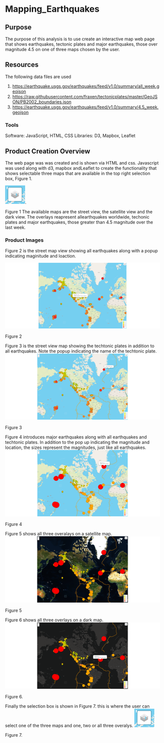 # Mapping_Earthquakes

## Purpose
The purpose of this analysis is to use create an interactive map web page that shows earthquakes, tectonic plates and major earthquakes, those over magnitude 4.5 on one of three maps chosen by the user.

## Resources
The following data files are used
1. https://earthquake.usgs.gov/earthquakes/feed/v1.0/summary/all_week.geojson
2. https://raw.githubusercontent.com/fraxen/tectonicplates/master/GeoJSON/PB2002_boundaries.json
3. https://earthquake.usgs.gov/earthquakes/feed/v1.0/summary/4.5_week.geojson

### Tools
Software: JavaScript, HTML, CSS
Libraries: D3, Mapbox, Leaflet

## Product Creation Overview
The web page was was created and is shown via HTML and css. Javascript was used along with d3, mapbox andLeaflet to create the functionality that shows selectable three maps that are available in the top right
selection box, Figure 1.

![](https://github.com/davidmcbee/Mapping_Earthquakes/blob/master/Earthquake_Challenge/static/images/SelectionBox.png).

Figure 1
The available maps are the street view, the satellite view and the dark view. The overlays reapresent allearthquakes worldwide, techonic plates and major earthquakes, those greater than 4.5 magnitude over the last week.
### Product Images
Figure 2 is the street map view showing all earthquakes along with a popup indicating maginitude and loaction.

![](https://github.com/davidmcbee/Mapping_Earthquakes/blob/master/Earthquake_Challenge/static/images/EarthquakesMap_street.png)

Figure 2

Figure 3 is the street view map showing the techtonic plates in addition to all earthquakes. Note the popup indicating the name of the techtonic plate.
![](https://github.com/davidmcbee/Mapping_Earthquakes/blob/master/Earthquake_Challenge/static/images/EarthquakesMap_TechonicPlates_street.png)

Figure 3

Figure 4 introduces major earthquakes along with all earthquakes and techtonic plates. In addition to the pop up indicating the magnitude and location, the sizes represent the magnitudes, just like all earthquakes.
![](https://github.com/davidmcbee/Mapping_Earthquakes/blob/master/Earthquake_Challenge/static/images/EarthquakesMap_MajorQuakes_street.png)

Figure 4

Figure 5 shows all three overalays on a satellite map.
![](https://github.com/davidmcbee/Mapping_Earthquakes/blob/master/Earthquake_Challenge/static/images/Earthquakes_Satellite.png)

Figure 5

Figure 6 shows all three overlays on a dark map.
![](https://github.com/davidmcbee/Mapping_Earthquakes/blob/master/Earthquake_Challenge/static/images/Earthquakes_Dark.png)

Figure 6.

Finally the selection box is shown in Figure 7. this is where the user can select one of the three maps and one, two or all three overalys.
![](https://github.com/davidmcbee/Mapping_Earthquakes/blob/master/Earthquake_Challenge/static/images/SelectionBox.png)

Figure 7.

